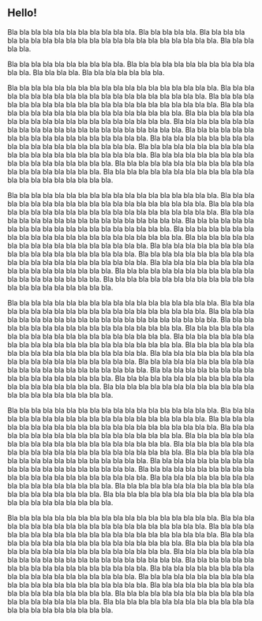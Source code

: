## Hello!
Bla bla bla bla bla bla bla bla bla bla bla. Bla bla bla bla bla. Bla bla bla bla bla bla bla bla bla bla bla bla bla bla bla bla bla bla bla bla bla bla. Bla bla bla bla bla.

Bla bla bla bla bla bla bla bla bla bla. Bla bla bla bla bla bla bla bla bla bla bla bla bla. Bla bla bla bla. Bla bla bla bla bla bla bla.

Bla bla bla bla bla bla bla bla bla bla bla bla bla bla bla bla bla bla. Bla bla bla bla bla bla bla bla bla bla bla bla bla bla bla bla bla bla bla bla. Bla bla bla bla bla bla bla bla bla bla bla bla bla bla bla bla bla bla bla bla bla bla. Bla bla bla bla bla bla bla bla bla bla bla bla bla bla bla bla bla bla. Bla bla bla bla bla bla bla bla bla bla bla bla bla bla bla bla bla bla bla bla. Bla bla bla bla bla bla bla bla bla bla bla bla bla bla bla bla bla bla bla bla bla bla. Bla bla bla bla bla bla bla bla bla bla bla bla bla bla bla bla bla bla. Bla bla bla bla bla bla bla bla bla bla bla bla bla bla bla bla bla bla bla bla. Bla bla bla bla bla bla bla bla bla bla bla bla bla bla bla bla bla bla bla bla bla bla. Bla bla bla bla bla bla bla bla bla bla bla bla bla bla bla bla bla bla. Bla bla bla bla bla bla bla bla bla bla bla bla bla bla bla bla bla bla bla bla. Bla bla bla bla bla bla bla bla bla bla bla bla bla bla bla bla bla bla bla bla bla bla.

Bla bla bla bla bla bla bla bla bla bla bla bla bla bla bla bla bla bla. Bla bla bla bla bla bla bla bla bla bla bla bla bla bla bla bla bla bla bla bla. Bla bla bla bla bla bla bla bla bla bla bla bla bla bla bla bla bla bla bla bla bla bla. Bla bla bla bla bla bla bla bla bla bla bla bla bla bla bla bla bla bla. Bla bla bla bla bla bla bla bla bla bla bla bla bla bla bla bla bla bla bla bla. Bla bla bla bla bla bla bla bla bla bla bla bla bla bla bla bla bla bla bla bla bla bla. Bla bla bla bla bla bla bla bla bla bla bla bla bla bla bla bla bla bla. Bla bla bla bla bla bla bla bla bla bla bla bla bla bla bla bla bla bla bla bla. Bla bla bla bla bla bla bla bla bla bla bla bla bla bla bla bla bla bla bla bla bla bla. Bla bla bla bla bla bla bla bla bla bla bla bla bla bla bla bla bla bla. Bla bla bla bla bla bla bla bla bla bla bla bla bla bla bla bla bla bla bla bla. Bla bla bla bla bla bla bla bla bla bla bla bla bla bla bla bla bla bla bla bla bla bla.

Bla bla bla bla bla bla bla bla bla bla bla bla bla bla bla bla bla bla. Bla bla bla bla bla bla bla bla bla bla bla bla bla bla bla bla bla bla bla bla. Bla bla bla bla bla bla bla bla bla bla bla bla bla bla bla bla bla bla bla bla bla bla. Bla bla bla bla bla bla bla bla bla bla bla bla bla bla bla bla bla bla. Bla bla bla bla bla bla bla bla bla bla bla bla bla bla bla bla bla bla bla bla. Bla bla bla bla bla bla bla bla bla bla bla bla bla bla bla bla bla bla bla bla bla bla. Bla bla bla bla bla bla bla bla bla bla bla bla bla bla bla bla bla bla. Bla bla bla bla bla bla bla bla bla bla bla bla bla bla bla bla bla bla bla bla. Bla bla bla bla bla bla bla bla bla bla bla bla bla bla bla bla bla bla bla bla bla bla. Bla bla bla bla bla bla bla bla bla bla bla bla bla bla bla bla bla bla. Bla bla bla bla bla bla bla bla bla bla bla bla bla bla bla bla bla bla bla bla. Bla bla bla bla bla bla bla bla bla bla bla bla bla bla bla bla bla bla bla bla bla bla.

Bla bla bla bla bla bla bla bla bla bla bla bla bla bla bla bla bla bla. Bla bla bla bla bla bla bla bla bla bla bla bla bla bla bla bla bla bla bla bla. Bla bla bla bla bla bla bla bla bla bla bla bla bla bla bla bla bla bla bla bla bla bla. Bla bla bla bla bla bla bla bla bla bla bla bla bla bla bla bla bla bla. Bla bla bla bla bla bla bla bla bla bla bla bla bla bla bla bla bla bla bla bla. Bla bla bla bla bla bla bla bla bla bla bla bla bla bla bla bla bla bla bla bla bla bla. Bla bla bla bla bla bla bla bla bla bla bla bla bla bla bla bla bla bla. Bla bla bla bla bla bla bla bla bla bla bla bla bla bla bla bla bla bla bla bla. Bla bla bla bla bla bla bla bla bla bla bla bla bla bla bla bla bla bla bla bla bla bla. Bla bla bla bla bla bla bla bla bla bla bla bla bla bla bla bla bla bla. Bla bla bla bla bla bla bla bla bla bla bla bla bla bla bla bla bla bla bla bla. Bla bla bla bla bla bla bla bla bla bla bla bla bla bla bla bla bla bla bla bla bla bla.

Bla bla bla bla bla bla bla bla bla bla bla bla bla bla bla bla bla bla. Bla bla bla bla bla bla bla bla bla bla bla bla bla bla bla bla bla bla bla bla. Bla bla bla bla bla bla bla bla bla bla bla bla bla bla bla bla bla bla bla bla bla bla. Bla bla bla bla bla bla bla bla bla bla bla bla bla bla bla bla bla bla. Bla bla bla bla bla bla bla bla bla bla bla bla bla bla bla bla bla bla bla bla. Bla bla bla bla bla bla bla bla bla bla bla bla bla bla bla bla bla bla bla bla bla bla. Bla bla bla bla bla bla bla bla bla bla bla bla bla bla bla bla bla bla. Bla bla bla bla bla bla bla bla bla bla bla bla bla bla bla bla bla bla bla bla. Bla bla bla bla bla bla bla bla bla bla bla bla bla bla bla bla bla bla bla bla bla bla. Bla bla bla bla bla bla bla bla bla bla bla bla bla bla bla bla bla bla. Bla bla bla bla bla bla bla bla bla bla bla bla bla bla bla bla bla bla bla bla. Bla bla bla bla bla bla bla bla bla bla bla bla bla bla bla bla bla bla bla bla bla bla.
